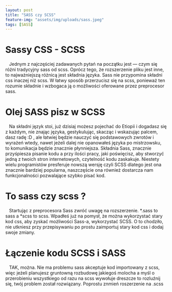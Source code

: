 ```yaml
---
layout: post
title: "SASS czy SCSS"
feature-img: "assets/img/uploads/sass.jpeg"
tags: [SASS]
---
```


# Sassy CSS - SCSS


&nbsp;&nbsp;&nbsp;Jednym z najczęściej zadawanych pytań na początku jest — czym się różni tradycyjny sass od scss. Oprócz tego, że rozszerzenie pliku jest inne, to najważniejszą różnicą jest składnia języka.
Sass nie przypomina składni css inaczej niż scss. W łatwy sposób przerzucisz się na scss, ponieważ ten rozumie składnie i wzbogaca ją o możliwości oferowane przez preprocesor sass. 



# Olej SASS pisz w SCSS


&nbsp;&nbsp;&nbsp;Na składni język stoi, już dzisiaj możesz pojechać do Etiopii i dogadasz się z każdym, nie znając języka, gestykulując, skacząc i wskazując palcem, dasz radę :D , ale łatwiej będzie nauczyć się podstawowych zwrotów i wyrażeń wtedy, nawet jeżeli dalej nie opanowałeś języka po mistrzowsku, to komunikacja będzie znacznie płynniejsza. Składnia Sass, znacznie przyśpiesza pisanie kodu a przy ilości pracy, jaki poświęcisz, aby stworzyć jedną z twoich stron internetowych, czytelność kodu zaskakuje. Niestety wielu programistów presferuje nowszą wersję czyli SCSS dlatego jest ona znacznie bardziej popularna, naszczęście ona również dostarcza nam funkcjonalności pozwalające szybko pisać kod.



# To sass czy scss ?


&nbsp;&nbsp;&nbsp;Startując z preprocesora Sass zwróć uwagę na rozszerzenie. *.sass to sass a *scss to scss.
Wpadłeś już na pomysł, że można wykorzystać stary kod css, aby zyskać możliwości Sass-a, wykorzystać SCSS. O to chodziło, nie utkniesz przy przepisywaniu po prostu zaimportuj stary kod css i dodaj swoje zmiany.

# Łączenie kodu SCSS i SASS


&nbsp;&nbsp;&nbsp;TAK, można.
Nie ma problemu sass akceptuje kod importowany z scss, więc jeżeli planujesz gruntowną rozbudowę jakiegoś molocha a myśl o przerobieniu wszystkiego od razu na scss wywołuje dreszcze to rozluźnij się, twój problem został rozwiązany. Poprostu znmień roszerzenie na .scss
